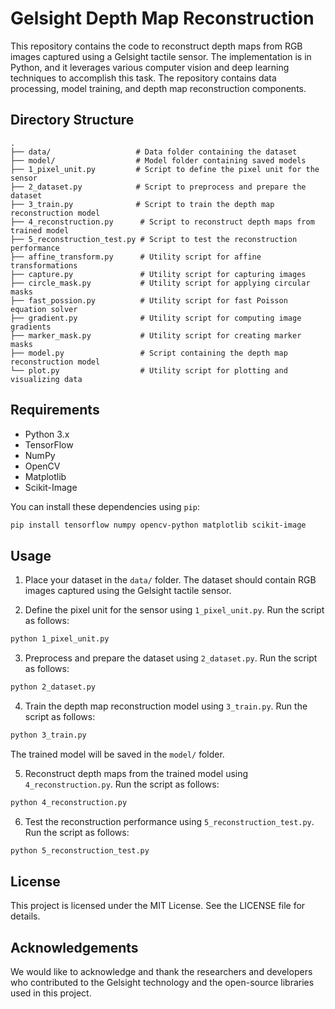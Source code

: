 # Gelsight Depth Map Reconstruction

This repository contains the code to reconstruct depth maps from RGB images captured using a Gelsight tactile sensor. The implementation is in Python, and it leverages various computer vision and deep learning techniques to accomplish this task. The repository contains data processing, model training, and depth map reconstruction components.

## Directory Structure

```
.
├── data/                   # Data folder containing the dataset
├── model/                  # Model folder containing saved models
├── 1_pixel_unit.py         # Script to define the pixel unit for the sensor
├── 2_dataset.py            # Script to preprocess and prepare the dataset
├── 3_train.py              # Script to train the depth map reconstruction model
├── 4_reconstruction.py      # Script to reconstruct depth maps from trained model
├── 5_reconstruction_test.py # Script to test the reconstruction performance
├── affine_transform.py      # Utility script for affine transformations
├── capture.py               # Utility script for capturing images
├── circle_mask.py           # Utility script for applying circular masks
├── fast_possion.py          # Utility script for fast Poisson equation solver
├── gradient.py              # Utility script for computing image gradients
├── marker_mask.py           # Utility script for creating marker masks
├── model.py                 # Script containing the depth map reconstruction model
└── plot.py                  # Utility script for plotting and visualizing data
```

## Requirements

- Python 3.x
- TensorFlow
- NumPy
- OpenCV
- Matplotlib
- Scikit-Image

You can install these dependencies using `pip`:

```bash
pip install tensorflow numpy opencv-python matplotlib scikit-image
```

## Usage

1. Place your dataset in the `data/` folder. The dataset should contain RGB images captured using the Gelsight tactile sensor.

2. Define the pixel unit for the sensor using `1_pixel_unit.py`. Run the script as follows:

```bash
python 1_pixel_unit.py
```

3. Preprocess and prepare the dataset using `2_dataset.py`. Run the script as follows:

```bash
python 2_dataset.py
```

4. Train the depth map reconstruction model using `3_train.py`. Run the script as follows:

```bash
python 3_train.py
```

The trained model will be saved in the `model/` folder.

5. Reconstruct depth maps from the trained model using `4_reconstruction.py`. Run the script as follows:

```bash
python 4_reconstruction.py
```

6. Test the reconstruction performance using `5_reconstruction_test.py`. Run the script as follows:

```bash
python 5_reconstruction_test.py
```

## License

This project is licensed under the MIT License. See the LICENSE file for details.

## Acknowledgements

We would like to acknowledge and thank the researchers and developers who contributed to the Gelsight technology and the open-source libraries used in this project.

